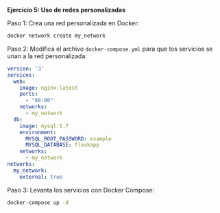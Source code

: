 **Ejercicio 5: Uso de redes personalizadas**

Paso 1: Crea una red personalizada en Docker:

```bash
docker network create my_network
```

Paso 2: Modifica el archivo `docker-compose.yml` para que los servicios se unan a la red personalizada:

```yaml
version: '3'
services:
  web:
    image: nginx:latest
    ports:
      - "80:80"
    networks:
      - my_network
  db:
    image: mysql:5.7
    environment:
      MYSQL_ROOT_PASSWORD: example
      MYSQL_DATABASE: flaskapp
    networks:
      - my_network
networks:
  my_network:
    external: true
```

Paso 3: Levanta los servicios con Docker Compose:

```bash
docker-compose up -d
```
